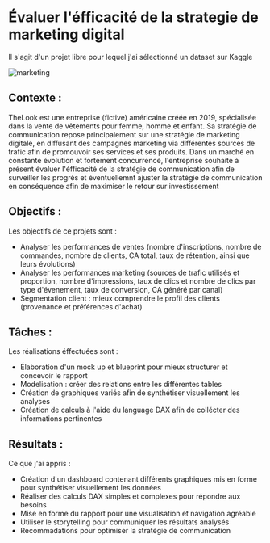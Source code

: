 # Évaluer l'éfficacité de la strategie de marketing digital

Il s'agit d'un projet libre pour lequel j'ai sélectionné un dataset sur Kaggle

![marketing](https://github.com/user-attachments/assets/c6a57425-48d9-4d72-b898-72b4b893256e)


## **Contexte** : 
TheLook est une entreprise (fictive) américaine créée en 2019, spécialisée dans la vente de vêtements pour femme, homme et enfant. Sa stratégie de communication repose principalement sur une stratégie de marketing digitale, en diffusant des campagnes marketing via différentes sources de trafic afin de promouvoir ses services et ses produits. 
Dans un marché en constante évolution et fortement concurrencé, l'entreprise souhaite à présent évaluer l'éfficacité de la stratégie de communication afin de surveiller les progrès et éventuellemnt ajuster la stratégie de communication en conséquence afin de maximiser le retour sur investissement

## **Objectifs** :
Les objectifs de ce projets sont :
- Analyser les performances de ventes (nombre d'inscriptions, nombre de commandes, nombre de clients, CA total, taux de rétention, ainsi que leurs évolutions)
- Analyser les performances marketing (sources de trafic utilisés et proportion, nombre d'impressions, taux de clics et nombre de clics par type d'évenement, taux de conversion, CA généré par canal)
- Segmentation client : mieux comprendre le profil des clients (provenance et préférences d'achat)

## **Tâches** :
Les réalisations éffectuées sont : 
- Élaboration d'un mock up et blueprint pour mieux structurer et concevoir le rapport
- Modelisation : créer des relations entre les différentes tables
- Création de graphiques variés afin de synthétiser visuellement les analyses
- Création de calculs à l'aide du language DAX afin de collécter des informations pertinentes

## **Résultats** :
Ce que j'ai appris :
- Création d'un dashboard contenant différents graphiques mis en forme pour synthétiser visuellement les données
- Réaliser des calculs DAX simples et complexes pour répondre aux besoins
- Mise en forme du rapport pour une visualisation et navigation agréable
- Utiliser le storytelling pour communiquer les résultats analysés
- Recommadations pour optimiser la stratégie de communication 
  
